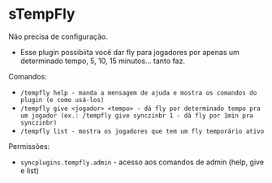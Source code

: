 # sTempFly

Não precisa de configuração.
* Esse plugin possibiita você dar fly para jogadores por apenas um determinado tempo, 5, 10, 15 minutos... tanto faz.

Comandos:
 - `/tempfly help - manda a mensagem de ajuda e mostra os comandos do plugin (e como usá-los)`
 - `/tempfly give <jogador> <tempo> - dá fly por determinado tempo pra um jogador (ex.: /tempfly give synczinbr 1 - dá fly por 1min pra synczinbr)`
 - `/tempfly list - mostra os jogadores que tem um fly temporário ativo`
 
Permissões:
 - `syncplugins.tempfly.admin` - acesso aos comandos de admin (help, give e list)
 
 
